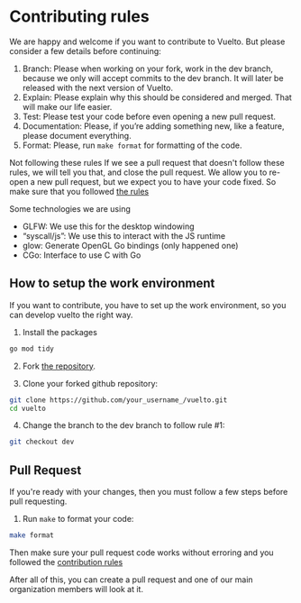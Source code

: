 # Contributing rules

We are happy and welcome if you want to contribute to Vuelto. But please consider a few details before continuing:

1. Branch: Please when working on your fork, work in the dev branch, because we only will accept commits to the dev branch. It will later be released with the next version of Vuelto.
2. Explain: Please explain why this should be considered and merged. That will make our life easier.
3. Test: Please test your code before even opening a new pull request.
4. Documentation: Please, if you’re adding something new, like a feature, please document everything.
5. Format: Please, run `make format` for formatting of the code.

Not following these rules
If we see a pull request that doesn't follow these rules, we will tell you that, and close the pull request.
We allow you to re-open a new pull request, but we expect you to have your code fixed.
So make sure that you followed [the rules](#contributing-rules)

Some technologies we are using

- GLFW: We use this for the desktop windowing
- “syscall/js”: We use this to interact with the JS runtime
- glow: Generate OpenGL Go bindings (only happened one)
- CGo: Interface to use C with Go

## How to setup the work environment

If you want to contribute, you have to set up the work environment, so you can develop vuelto the right way.

1. Install  the packages

```bash
go mod tidy
```

2. Fork [the repository](https://vuelto.pp.ua/repo).

3. Clone your forked github repository:

```bash
git clone https://github.com/your_username_/vuelto.git
cd vuelto
```

4. Change the branch to the dev branch to follow rule \#1:

```bash
git checkout dev
```

## Pull Request

If you're ready with your changes, then you must follow a few steps before pull requesting.

1. Run `make` to format your code:

```bash
make format
```

Then make sure your pull request code works without erroring and you followed the [contribution rules](#contributing-rules)

After all of this, you can create a pull request and one of our main organization members will look at it.
